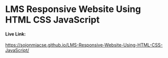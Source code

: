 # LMS Responsive Website Using HTML CSS JavaScript

#### Live Link:
https://sojonmiacse.github.io/LMS-Responsive-Website-Using-HTML-CSS-JavaScript/
